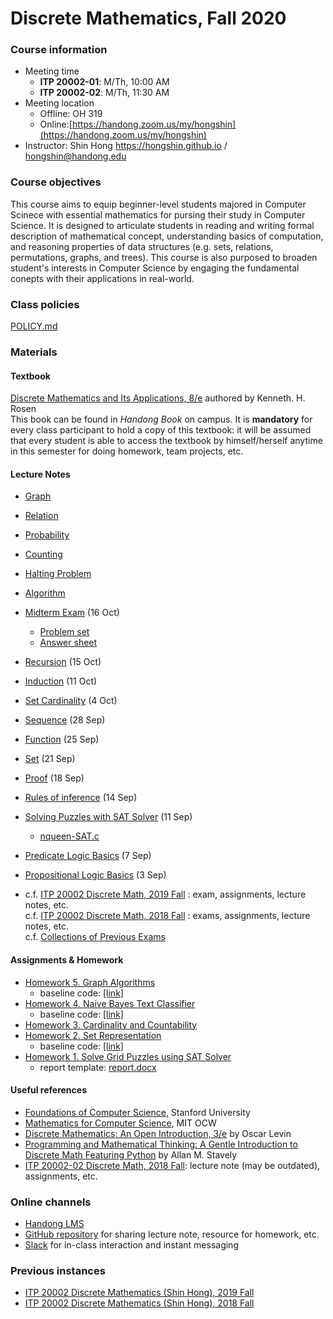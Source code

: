 # Discrete Mathematics, Fall 2020 #

### Course information ###
* Meeting time
	* **ITP 20002-01**: M/Th, 10:00 AM
	* **ITP 20002-02**: M/Th, 11:30 AM 
* Meeting location
	* Offline: OH 319
	* Online:[https://handong.zoom.us/my/hongshin](https://handong.zoom.us/my/hongshin)
* Instructor: Shin Hong https://hongshin.github.io / hongshin@handong.edu

### Course objectives ###
This course aims to equip beginner-level students majored in Computer Scinece
with essential mathematics for pursing their study in Computer Science.
It is designed to articulate students in reading and writing formal description
of mathematical concept, understanding basics of computation, and reasoning 
properties of data structures (e.g. sets, relations, permutations, graphs, and 
trees). This course is also purposed to broaden student's interests in 
Computer Science by engaging the fundamental conepts with their applications in
real-world.

### Class policies ###
[POLICY.md](POLICY.md)

### Materials ###
#### Textbook ####
[Discrete Mathematics and Its Applications, 8/e](http://www.firstbook.kr/bbs/board.php?bo_table=books&wr_id=289) authored by Kenneth. H. Rosen  
This book can be found in *Handong Book* on campus. It is **mandatory** for every class participant to hold a copy of this textbook: it will be assumed that every student is able to access the textbook by himself/herself anytime in this semester for doing homework, team projects, etc.

#### Lecture Notes  ####   
* [Graph](https://github.com/hongshin/DiscreteMath/blob/master/notes/ch10+graph.pdf) 
* [Relation](https://github.com/hongshin/DiscreteMath/blob/master/notes/ch9+relation.pdf) 
* [Probability](https://github.com/hongshin/DiscreteMath/blob/master/notes/ch7+prob.pdf) 
* [Counting](https://github.com/hongshin/DiscreteMath/blob/master/notes/ch6+counting.pdf) 
* [Halting Problem](https://github.com/hongshin/DiscreteMath/blob/master/notes/halting+problem.pdf)
* [Algorithm](https://github.com/hongshin/DiscreteMath/blob/master/notes/ch3+algorithm.pdf) 
* [Midterm Exam](https://github.com/hongshin/DiscreteMath/blob/master/notes/problems.pdf) (16 Oct)
	- [Problem set](https://github.com/hongshin/DiscreteMath/blob/master/notes/problems.pdf)
	- [Answer sheet](https://github.com/hongshin/DiscreteMath/blob/master/notes/answer.pdf)
* [Recursion](https://github.com/hongshin/DiscreteMath/blob/master/notes/ch5+recursion.pdf) (15 Oct)
* [Induction](https://github.com/hongshin/DiscreteMath/blob/master/notes/ch5+induction.pdf) (11 Oct)
* [Set Cardinality](https://github.com/hongshin/DiscreteMath/blob/master/notes/ch2-cardinality.pdf) (4 Oct)
* [Sequence](https://github.com/hongshin/DiscreteMath/blob/master/notes/ch2-sequence.pdf) (28 Sep)
* [Function](https://github.com/hongshin/DiscreteMath/blob/master/notes/ch2-function.pdf) (25 Sep)
* [Set](https://github.com/hongshin/DiscreteMath/blob/master/notes/ch2-set.pdf) (21 Sep)
* [Proof](https://github.com/hongshin/DiscreteMath/blob/master/notes/ch1-proof.pdf) (18 Sep)
* [Rules of inference](https://github.com/hongshin/DiscreteMath/blob/master/notes/ch1-inference.pdf) (14 Sep)
* [Solving Puzzles with SAT Solver](https://github.com/hongshin/DiscreteMath/blob/master/notes/ch1-propositional%2Blogic%2Bsolver.pdf) (11 Sep)
	- [nqueen-SAT.c](https://github.com/hongshin/DiscreteMath/blob/master/notes/nqueen-SAT.c)
* [Predicate Logic Basics](https://github.com/hongshin/DiscreteMath/blob/master/notes/ch1-predicate+logic.pdf) (7 Sep)
* [Propositional Logic Basics](https://github.com/hongshin/DiscreteMath/blob/master/notes/ch1-propositional%2Blogic.pdf) (3 Sep)

* c.f. [ITP 20002 Discrete Math, 2019 Fall](https://github.com/hongshin/DiscreteMath/tree/2019fall)
  : exam,  assignments, lecture notes, etc.  
  c.f. [ITP 20002 Discrete Math, 2018 Fall](https://github.com/hongshin/DiscreteMath/tree/18fall)
  : exams, assignments, lecture notes, etc.  
  c.f. [Collections of Previous Exams](https://github.com/hongshin/DiscreteMath/blob/master/notes/exams.zip)

#### Assignments & Homework ####
* [Homework 5. Graph Algorithms](https://github.com/hongshin/DiscreteMath/blob/master/assignments/homework5.pdf)
	- baseline code: [\[link\]](https://github.com/hongshin/DiscreteMath/tree/hw5)
* [Homework 4. Naive Bayes Text Classifier](https://github.com/hongshin/DiscreteMath/blob/master/assignments/homework4.pdf)
	- baseline code: [\[link\]](https://github.com/hongshin/DiscreteMath/tree/hw4)
* [Homework 3. Cardinality and Countability](https://github.com/hongshin/DiscreteMath/blob/master/assignments/homework3.pdf)
* [Homework 2. Set Representation](https://github.com/hongshin/DiscreteMath/blob/master/assignments/homework2.pdf)
	- baseline code: [\[link\]](https://github.com/hongshin/DiscreteMath/tree/homework2)
* [Homework 1. Solve Grid Puzzles using SAT Solver](https://github.com/hongshin/DiscreteMath/blob/master/assignments/homework1.pdf)
	- report template: [report.docx](https://github.com/hongshin/DiscreteMath/blob/master/assignments/report.docx)

#### Useful references
- [Foundations of Computer Science](http://infolab.stanford.edu/~ullman/focs.html), Stanford University
- [Mathematics for Computer Science](https://ocw.mit.edu/courses/electrical-engineering-and-computer-science/6-042j-mathematics-for-computer-science-spring-2015/), MIT OCW
- [Discrete Mathematics: An Open Introduction, 3/e](http://discrete.openmathbooks.org/dmoi3.html) by Oscar Levin
- [Programming and Mathematical Thinking: A Gentle Introduction to Discrete Math Featuring Python](http://webpages.math.luc.edu/~lauve/courses/215-fa2016/Stavely_python_ebook.pdf) by Allan M. Stavely  
- [ITP 20002-02 Discrete Math, 2018 Fall](https://github.com/hongshin/DiscreteMath/tree/18fall): lecture note (may be outdated), assignments, etc.

### Online channels ###
* [Handong LMS](http://online.handong.edu)
* [GitHub repository](https://github.com/hongshin/DiscreteMath) for sharing 
  lecture note, resource for homework, etc.
* [Slack](https://shinsclassesfall2020.slack.com) for in-class interaction and
  instant messaging

### Previous instances ### 
* [ITP 20002 Discrete Mathematics (Shin Hong), 2019 Fall](https://github.com/hongshin/DiscreteMath/tree/2019fall)
* [ITP 20002 Discrete Mathematics (Shin Hong), 2018 Fall](https://github.com/hongshin/DiscreteMath/tree/18fall)
